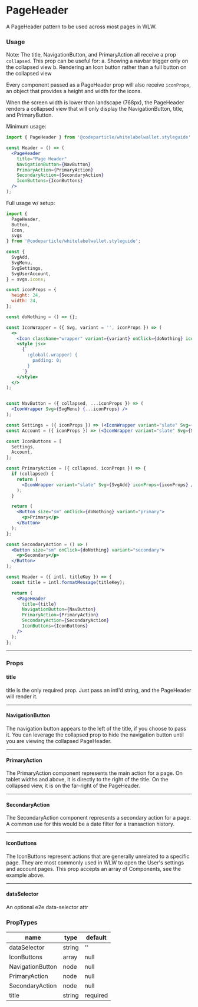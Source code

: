 # PageHeader

A PageHeader pattern to be used across most pages in WLW.

### Usage

Note: The title, NavigationButton, and PrimaryAction all receive a prop `collapsed`. This prop can be useful for:
a. Showing a navbar trigger only on the collapsed view
b. Rendering an Icon button rather than a full button on the collapsed view

Every component passed as a PageHeader prop will also receive `iconProps`, an object that provides a height and width for the icons.

When the screen width is lower than landscape (768px), the PageHeader renders a collapsed view that will only display the NavigationButton, title, and PrimaryButton.

Minimum usage:
```jsx
import { PageHeader } from '@codeparticle/whitelabelwallet.styleguide';

const Header = () => (
  <PageHeader
    title="Page Header"
    NavigationButton={NavButton}
    PrimaryAction={PrimaryAction}
    SecondaryAction={SecondaryAction}
    IconButtons={IconButtons}
  />
);
```

Full usage w/ setup:
```jsx
import {
  PageHeader,
  Button,
  Icon,
  svgs
} from '@codeparticle/whitelabelwallet.styleguide';

const {
  SvgAdd,
  SvgMenu,
  SvgSettings,
  SvgUserAccount,
} = svgs.icons;

const iconProps = {
  height: 24,
  width: 24,
};

const doNothing = () => {};

const IconWrapper = ({ Svg, variant = '', iconProps }) => (
  <>
    <Icon className="wrapper" variant={variant} onClick={doNothing} icon={<Svg {...iconProps} />} />
    <style jsx>
      {`
        :global(.wrapper) {
          padding: 0;
        }
      `}
    </style>
  </>
);


const NavButton = ({ collapsed, ...iconProps }) => (
  <IconWrapper Svg={SvgMenu} {...iconProps} />
);

const Settings = ({ iconProps }) => (<IconWrapper variant="slate" Svg={SvgSettings} iconProps={iconProps} />);
const Account = ({ iconProps }) => (<IconWrapper variant="slate" Svg={SvgUserAccount} iconProps={iconProps} />);

const IconButtons = [
  Settings,
  Account,
];

const PrimaryAction = ({ collapsed, iconProps }) => {
  if (collapsed) {
    return (
      <IconWrapper variant="slate" Svg={SvgAdd} iconProps={iconProps} />
    );
  }

  return (
    <Button size="sm" onClick={doNothing} variant="primary">
      <p>Primary</p>
    </Button>
  );
};

const SecondaryAction = () => (
  <Button size="sm" onClick={doNothing} variant="secondary">
    <p>Secondary</p>
  </Button>
);

const Header = ({ intl, titleKey }) => {
  const title = intl.formatMessage(titleKey);

  return (
    <PageHeader
      title={title}
      NavigationButton={NavButton}
      PrimaryAction={PrimaryAction}
      SecondaryAction={SecondaryAction}
      IconButtons={IconButtons}
    />
  );
};

```

----
### Props

#### title

title is the only required prop. Just pass an intl'd string, and the PageHeader will render it.

----
#### NavigationButton

The navigation button appears to the left of the title, if you choose to pass it. You can leverage the collapsed prop to hide the navigation button until you are viewing the collapsed PageHeader.

----
#### PrimaryAction

The PrimaryAction component represents the main action for a page. On tablet widths and above, it is directly to the right of the title. On the collapsed view, it is on the far-right of the PageHeader.

----
#### SecondaryAction

The SecondaryAction component represents a secondary action for a page. A common use for this would be a date filter for a transaction history.

----
#### IconButtons

The IconButtons represent actions that are generally unrelated to a specific page. They are most commonly used in WLW to open the User's settings and account pages. This prop accepts an array of Components, see the example above.

----
#### dataSelector

An optional e2e data-selector attr

### PropTypes


| name | type | default |
| ---- | ---- | ------- |
| dataSelector | string | '' |
| IconButtons | array | null |
| NavigationButton | node | null |
| PrimaryAction | node | null |
| SecondaryAction | node | null |
| title | string | required |

